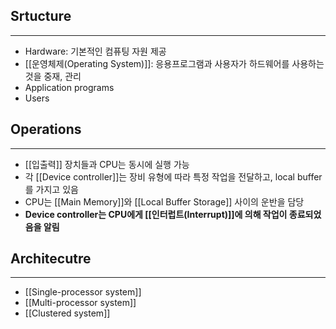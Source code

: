 ## **Srtucture**
---
+ Hardware: 기본적인 컴퓨팅 자원 제공
+ [[운영체제(Operating System)]]: 응용프로그램과 사용자가 하드웨어를 사용하는 것을 중재, 관리
+ Application programs
+ Users


## **Operations**
---
+ [[입출력]] 장치들과 CPU는 동시에 실행 가능
+ 각 [[Device controller]]는 장비 유형에 따라 특정 작업을 전달하고, local buffer를 가지고 있음
+ CPU는 [[Main Memory]]와 [[Local Buffer Storage]] 사이의 운반을 담당
+ **Device controller는 CPU에게 [[인터럽트(Interrupt)]]에 의해 작업이 종료되었음을 알림**


## **Architecutre**
---
+ [[Single-processor system]]
+ [[Multi-processor system]]
+ [[Clustered system]]
